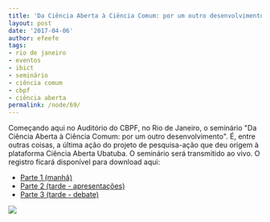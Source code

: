 ```yaml
---
title: 'Da Ciência Aberta à Ciência Comum: por um outro desenvolvimento'
layout: post
date: '2017-04-06'
author: efeefe
tags:
- rio de janeiro
- eventos
- ibict
- seminário
- ciência comum
- cbpf
- ciência aberta
permalink: /node/69/
---
```


Começando aqui no Auditório do CBPF, no Rio de Janeiro, o seminário "Da Ciência Aberta à Ciência Comum: por um outro desenvolvimento". É, entre outras coisas, a última ação do projeto de pesquisa-ação que deu origem à plataforma Ciência Aberta Ubatuba. O seminário será transmitido ao vivo. O registro ficará disponível para download aqui:

* [Parte 1 (manhã)](https://www.youtube.com/watch?v=9HgckRUWZLI "https://www.youtube.com/watch?v=9HgckRUWZLI")
* [Parte 2 (tarde - apresentações)](https://www.youtube.com/watch?v=xbdbmK6-89s "https://www.youtube.com/watch?v=xbdbmK6-89s")
* [Parte 3 (tarde - debate)](https://www.youtube.com/watch?v=VPzwDtulInw "https://www.youtube.com/watch?v=VPzwDtulInw")

![](../sites/cienciaaberta.ubatuba.cc/files/anexos/17362530_10209303209000902_3301572702565137542_n.jpg)